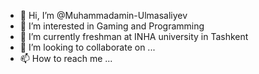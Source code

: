 - 👋 Hi, I’m @Muhammadamin-Ulmasaliyev
- 👀 I’m interested in Gaming and Programming
- 🌱 I’m currently freshman at INHA university in Tashkent
- 💞️ I’m looking to collaborate on ...
- 📫 How to reach me ...

<!---
Muhammadamin-Ulmasaliyev/Muhammadamin-Ulmasaliyev is a ✨ special ✨ repository because its `README.md` (this file) appears on your GitHub profile.
You can click the Preview link to take a look at your changes.
--->

